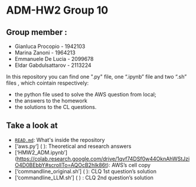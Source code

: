 # ADM-HW2 Group 10

## Group member :
- Gianluca Procopio - 1942103
- Marina Zanoni - 1964213
- Emmanuele De Lucia - 2099678
- Eldar Gabdulsattarov - 2113224

In this repository you can find one ".py" file, one “.ipynb” file and two “.sh” files , which cointain respectively:
- the python file used to solve the AWS question from local;
- the answers to the homework
- the solutions to the CL questions.

## Take a look at
- [`READ.md`]( ): What's inside the repository
- [‘aws.py‘] ( ): Theoretical and research answers
- [‘HMW2_ADM.ipynb’] (https://colab.research.google.com/drive/1qvf74DSf0w44OknAhWStJziO4D0BEbbY#scrollTo=AQOcB2hIk86t): AWS’s cell copy
- [‘commandline_original.sh’] ( ): CLQ 1st question’s solution
- [‘commandline_LLM.sh’] ( ) : CLQ 2nd question’s solution

